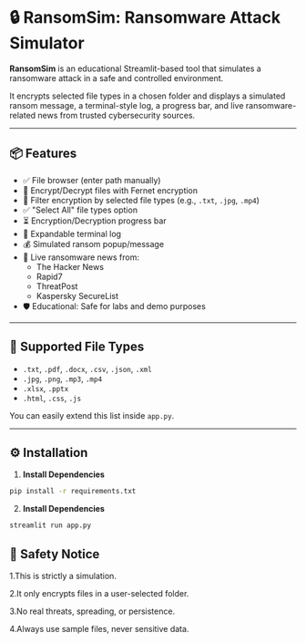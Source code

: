# 🔒 RansomSim: Ransomware Attack Simulator

**RansomSim** is an educational Streamlit-based tool that simulates a ransomware attack in a safe and controlled environment.

It encrypts selected file types in a chosen folder and displays a simulated ransom message, a terminal-style log, a progress bar, and live ransomware-related news from trusted cybersecurity sources.

---

## 📦 Features

- ✅ File browser (enter path manually)
- 🔐 Encrypt/Decrypt files with Fernet encryption
- 📂 Filter encryption by selected file types (e.g., `.txt`, `.jpg`, `.mp4`)
- ✅ "Select All" file types option
- ⏳ Encryption/Decryption progress bar
- 📜 Expandable terminal log
- 💰 Simulated ransom popup/message
- 📡 Live ransomware news from:
  - The Hacker News
  - Rapid7
  - ThreatPost
  - Kaspersky SecureList
- 🛡️ Educational: Safe for labs and demo purposes

---

## 📁 Supported File Types

- `.txt`, `.pdf`, `.docx`, `.csv`, `.json`, `.xml`
- `.jpg`, `.png`, `.mp3`, `.mp4`
- `.xlsx`, `.pptx`
- `.html`, `.css`, `.js`

You can easily extend this list inside `app.py`.

---

## ⚙️ Installation

1. **Install Dependencies**
 ```bash
 pip install -r requirements.txt
 ```
2. **Install Dependencies**
```bash
streamlit run app.py
```
## 🔐 Safety Notice
1.This is strictly a simulation.

2.It only encrypts files in a user-selected folder.

3.No real threats, spreading, or persistence.

4.Always use sample files, never sensitive data.


